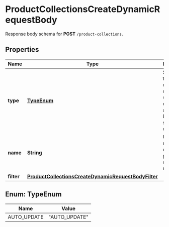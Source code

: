 

# ProductCollectionsCreateDynamicRequestBody

Response body schema for **POST** `/product-collections`.

## Properties

| Name | Type | Description | Notes |
|------------ | ------------- | ------------- | -------------|
|**type** | [**TypeEnum**](#TypeEnum) | Show that the product collection is dynamic (products come in and leave based on set criteria). |  |
|**name** | **String** | Unique user-defined product collection name. |  |
|**filter** | [**ProductCollectionsCreateDynamicRequestBodyFilter**](ProductCollectionsCreateDynamicRequestBodyFilter.md) |  |  |



## Enum: TypeEnum

| Name | Value |
|---- | -----|
| AUTO_UPDATE | &quot;AUTO_UPDATE&quot; |



